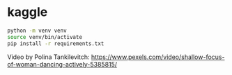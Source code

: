 # kaggle

```sh
python -m venv venv
source venv/bin/activate
pip install -r requirements.txt 
```


Video by Polina Tankilevitch: https://www.pexels.com/video/shallow-focus-of-woman-dancing-actively-5385815/